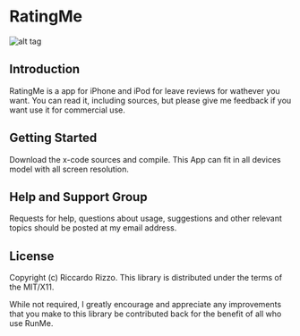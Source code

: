 # RatingMe

![alt tag](https://cloud.githubusercontent.com/assets/7590117/9406722/562f60b0-4803-11e5-8d42-719a5e9bce30.png)

Introduction
------------
RatingMe is a app for iPhone and iPod for leave reviews for wathever you want.
You can read it, including sources, but please give me feedback if you want use it for commercial use.

Getting Started
---------------
Download the x-code sources and compile. This App can fit in all devices model with all screen resolution.

Help and Support Group
----------------------
Requests for help, questions about usage, suggestions and other relevant topics should be posted at my email address. 

License
-------
Copyright (c) Riccardo Rizzo.
This library is distributed under the terms of the MIT/X11.

While not required, I greatly encourage and appreciate any improvements that you make
to this library be contributed back for the benefit of all who use RunMe.
